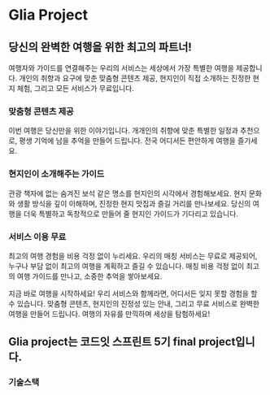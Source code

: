 # Glia Project

## 당신의 완벽한 여행을 위한 최고의 파트너!

여행자와 가이드를 연결해주는 우리의 서비스는 세상에서 가장 특별한 여행을 제공합니다. 개인의 취향과 요구에 맞춘 맞춤형 콘텐츠 제공, 현지인이 직접 소개하는 진정한 현지 체험, 그리고 모든 서비스가 무료입니다.

### 맞춤형 콘텐츠 제공
이번 여행은 당신만을 위한 이야기입니다. 개개인의 취향에 맞춘 특별한 일정과 추천으로, 평생 기억에 남을 추억을 만들어 드립니다. 전국 어디서든 편안하게 여행을 즐기세요.

### 현지인이 소개해주는 가이드
관광 책자에 없는 숨겨진 보석 같은 명소를 현지인의 시각에서 경험해보세요. 현지 문화와 생활 방식을 깊이 이해하며, 진정한 현지 맛집과 즐길 거리를 만나보세요. 당신의 여행을 더욱 특별하고 독창적으로 만들어 줄 현지인 가이드가 기다리고 있습니다.

### 서비스 이용 무료
최고의 여행 경험을 비용 걱정 없이 누리세요. 우리의 매칭 서비스는 무료로 제공되어, 누구나 부담 없이 최고의 여행을 계획하고 즐길 수 있습니다. 매칭 비용 걱정 없이 최고의 여행 가이드를 만나고, 소중한 추억을 쌓아보세요.

지금 바로 여행을 시작하세요! 우리 서비스와 함께라면, 어디서든 잊지 못할 경험을 할 수 있습니다. 맞춤형 콘텐츠, 현지인의 진정성 있는 안내, 그리고 무료 서비스로 완벽한 여행을 만들어 드립니다. 여행의 자유를 만끽하며 세상을 탐험하세요!

## Glia project는 코드잇 스프린트 5기 final project입니다.
### 기술스택
